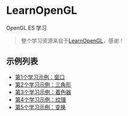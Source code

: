 # LearnOpenGL
OpenGL ES 学习

>  整个学习资源来自于[LearnOpenGL](https://learnopengl-cn.github.io/)，感谢！

## 示例列表

- [第1个学习示例：窗口](LearnOpenGL/LearnOpenGL-01-Window/01-README.md)
- [第2个学习示例：三角形](LearnOpenGL/LearnOpenGL-02-Triangle/02-README.md)
- [第3个学习示例：着色器](LearnOpenGL/LearnOpenGL-03-Shader/03-README.md)
- [第4个学习示例：纹理](LearnOpenGL/LearnOpenGL-04-Texture/04-README.md)
- [第5个学习示例：变换](LearnOpenGL/LearnOpenGL-05-Transform/05-README.md)
